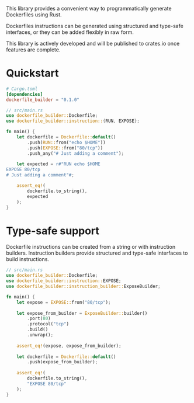 This library provides a convenient way to programmatically generate Dockerfiles using Rust.

Dockerfiles instructions can be generated using structured and type-safe interfaces, or they can be added flexibly in raw form.

This library is actively developed and will be published to crates.io once features are complete.

# Quickstart

```toml
# Cargo.toml
[dependencies]
dockerfile_builder = "0.1.0"
```

```rust
// src/main.rs 
use dockerfile_builder::Dockerfile;
use dockerfile_builder::instruction::{RUN, EXPOSE};

fn main() {
    let dockerfile = Dockerfile::default()
        .push(RUN::from("echo $HOME"))
        .push(EXPOSE::from("80/tcp"))
        .push_any("# Just adding a comment");
    
    let expected = r#"RUN echo $HOME
EXPOSE 80/tcp
# Just adding a comment"#;

    assert_eq!(
        dockerfile.to_string(),
        expected
    );
}
```

# Type-safe support

Dockerfile instructions can be created from a string or with instruction builders.
Instruction builders provide structured and type-safe interfaces to build instructions.

```rust
// src/main.rs 
use dockerfile_builder::Dockerfile;
use dockerfile_builder::instruction::EXPOSE;
use dockerfile_builder::instruction_builder::ExposeBuilder;

fn main() {
    let expose = EXPOSE::from("80/tcp");
    
    let expose_from_builder = ExposeBuilder::builder()
        .port(80)
        .protocol("tcp")
        .build()
        .unwrap();
    
    assert_eq!(expose, expose_from_builder);
    
    let dockerfile = Dockerfile::default()
        .push(expose_from_builder);
      
    assert_eq!(
        dockerfile.to_string(), 
        "EXPOSE 80/tcp"
    );
}
```


